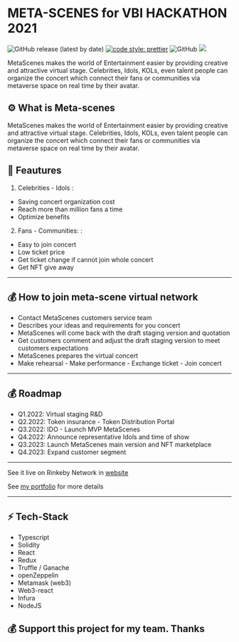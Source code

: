 #  META-SCENES for VBI HACKATHON 2021

![GitHub release (latest by date)](https://img.shields.io/github/v/release/silviopaganini/nft-market?style=round)
[![code style: prettier](https://img.shields.io/badge/code_style-prettier-ff69b4.svg?style=round)](https://github.com/prettier/prettier)
![GitHub](https://img.shields.io/github/license/silviopaganini/nft-market?style=round)
![](https://img.shields.io/badge/Typescript-💪-blue)


MetaScenes makes the world of Entertainment easier by providing creative and attractive virtual stage. Celebrities, Idols, KOLs, even talent people can organize the concert which connect their fans or communities via metaverse space on real time by their avatar.

## ⚙️ What is Meta-scenes

MetaScenes makes the world of Entertainment easier by providing creative and attractive virtual stage. Celebrities, Idols, KOLs, even talent people can organize the concert which connect their fans or communities via metaverse space on real time by their avatar.

## 🔬 Feautures

1. Celebrities - Idols :
- Saving concert organization cost
- Reach more than million fans a time
- Optimize benefits

2. Fans - Communities: :
- Easy to join concert
- Low ticket price
- Get ticket change if cannot join whole concert
- Get NFT give away

<hr />

## 💰 How to join meta-scene virtual network
- Contact MetaScenes customers service team
- Describes your ideas and requirements for you concert
- MetaScenes will come back with the draft staging version and quotation
- Get customers comment and adjust the draft staging version to meet customers expectations
- MetaScenes prepares the virtual concert
- Make rehearsal - Make performance - Exchange ticket - Join concert

<hr />

## 💰 Roadmap
- Q1.2022: Virtual staging R&D
- Q2.2022: Token insurance - Token Distribution Portal
- Q3.2022: IDO - Launch MVP MetaScenes
- Q4.2022: Announce representative Idols and time of show
- Q3.2023: Launch MetaScenes main version and NFT marketplace
- Q4.2023: Expand customer segment

<hr />

See it live on Rinkeby Network in [website](https://meta-scene.herokuapp.com/) 

See [my portfolio](https://github.com/bienpx224) for more details 

<hr />

## ⚡️ Tech-Stack

- Typescript
- Solidity
- React
- Redux
- Truffle / Ganache
- openZeppelin
- Metamask (web3)
- Web3-react
- Infura
- NodeJS


## 💰 Support this project for my team. Thanks 
